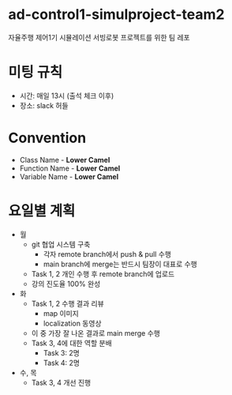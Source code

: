 # ad-control1-simulproject-team2
자율주행 제어1기 시뮬레이션 서빙로봇 프로젝트를 위한 팀 레포

# 미팅 규칙

- 시간: 매일 13시 (출석 체크 이후)
- 장소: slack 허들

# Convention

- Class Name - **Lower Camel**
- Function Name - **Lower Camel**
- Variable Name - **Lower Camel**


# 요일별 계획

- 월
    - git 협업 시스템 구축
        - 각자 remote branch에서 push & pull 수행
        - main branch에 merge는 반드시 팀장이 대표로 수행
    - Task 1, 2 개인 수행 후 remote branch에 업로드
    - 강의 진도율 100% 완성
- 화
    - Task 1, 2 수행 결과 리뷰
        - map 이미지
        - localization 동영상
    - 이 중 가장 잘 나온 결과로 main merge 수행
    - Task 3, 4에 대한 역할 분배
        - Task 3: 2명
        - Task 4: 2명
- 수, 목
    - Task 3, 4 개선 진행
